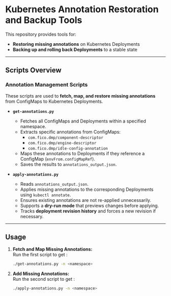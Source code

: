 # Kubernetes Annotation Restoration and Backup Tools

This repository provides tools for:
- **Restoring missing annotations** on Kubernetes Deployments
- **Backing up and rolling back Deployments** to a stable state



---

## **Scripts Overview**

### **Annotation Management Scripts**
These scripts are used to **fetch, map, and restore missing annotations** from ConfigMaps to Kubernetes Deployments.

- **`get-annotations.py`**  
  - Fetches all ConfigMaps and Deployments within a specified namespace.
  - Extracts specific annotations from ConfigMaps:
    - `com.fico.dmp/component-descriptor`
    - `com.fico.dmp/engine-descriptor`
    - `com.fico.dmp/idle-config-annotation`
  - Maps these annotations to Deployments if they reference a ConfigMap (`envFrom.configMapRef`).
  - Saves the results to `annotations_output.json`.

- **`apply-annotations.py`**  
  - Reads `annotations_output.json`.
  - Applies missing annotations to the corresponding Deployments using `kubectl annotate`.
  - Ensures existing annotations are not re-applied unnecessarily.
  - Supports a **dry-run mode** that previews changes before applying.
  - Tracks **deployment revision history** and forces a new revision if necessary.

---
## Usage

1. **Fetch and Map Missing Annotations:**  
   Run the first script to get :
   ```bash
   ./get-annotations.py -n <namespace>

2. **Add Missing Annotations:**  
   Run the second script to get :
   ```bash
   ./apply-annotations.py -n <namespace>